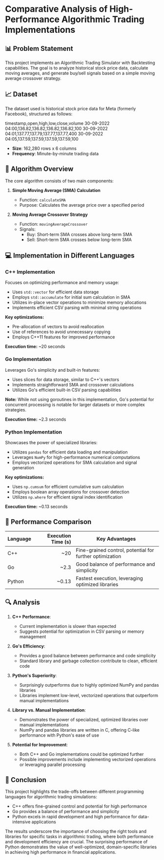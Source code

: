 # Comparative Analysis of High-Performance Algorithmic Trading Implementations

## 📊 Problem Statement

This project implements an Algorithmic Trading Simulator with Backtesting capabilities. The goal is to analyze historical stock price data, calculate moving averages, and generate buy/sell signals based on a simple moving average crossover strategy.

## 📈 Dataset

The dataset used is historical stock price data for Meta (formerly Facebook), structured as follows:

timestamp,open,high,low,close,volume
30-09-2022 04:00,136.82,136.82,136.82,136.82,100
30-09-2022 04:01,137.77,137.79,137.77,137.77,400
30-09-2022 04:05,137.59,137.59,137.59,137.59,100


- **Size**: 162,280 rows x 6 columns
- **Frequency**: Minute-by-minute trading data

## 🧮 Algorithm Overview

The core algorithm consists of two main components:

1. **Simple Moving Average (SMA) Calculation**
   - Function: `calculateSMA`
   - Purpose: Calculates the average price over a specified period

2. **Moving Average Crossover Strategy**
   - Function: `movingAverageCrossover`
   - Signals:
     - Buy: Short-term SMA crosses above long-term SMA
     - Sell: Short-term SMA crosses below long-term SMA

## 💻 Implementation in Different Languages

### C++ Implementation

Focuses on optimizing performance and memory usage:

- Uses `std::vector` for efficient data storage
- Employs `std::accumulate` for initial sum calculation in SMA
- Utilizes in-place vector operations to minimize memory allocations
- Implements efficient CSV parsing with minimal string operations

**Key optimizations:**
- Pre-allocation of vectors to avoid reallocation
- Use of references to avoid unnecessary copying
- Employs C++11 features for improved performance

**Execution time:** ~20 seconds

### Go Implementation

Leverages Go's simplicity and built-in features:

- Uses slices for data storage, similar to C++'s vectors
- Implements straightforward SMA and crossover calculations
- Utilizes Go's efficient built-in CSV parsing capabilities

**Note:** While not using goroutines in this implementation, Go's potential for concurrent processing is notable for larger datasets or more complex strategies.

**Execution time:** ~2.3 seconds

### Python Implementation

Showcases the power of specialized libraries:

- Utilizes `pandas` for efficient data loading and manipulation
- Leverages `NumPy` for high-performance numerical computations
- Employs vectorized operations for SMA calculation and signal generation

**Key optimizations:**
- Uses `np.cumsum` for efficient cumulative sum calculation
- Employs boolean array operations for crossover detection
- Utilizes `np.where` for efficient signal index identification

**Execution time:** ~0.13 seconds

## 🏁 Performance Comparison

| Language | Execution Time (s) | Key Advantages |
|----------|-------------------:|----------------|
| C++      | ~20                | Fine-grained control, potential for further optimization |
| Go       | ~2.3               | Good balance of performance and simplicity |
| Python   | ~0.13              | Fastest execution, leveraging optimized libraries |

## 🔍 Analysis

1. **C++ Performance**: 
   - Current implementation is slower than expected
   - Suggests potential for optimization in CSV parsing or memory management

2. **Go's Efficiency**: 
   - Provides a good balance between performance and code simplicity
   - Standard library and garbage collection contribute to clean, efficient code

3. **Python's Superiority**: 
   - Surprisingly outperforms due to highly optimized NumPy and pandas libraries
   - Libraries implement low-level, vectorized operations that outperform manual implementations

4. **Library vs. Manual Implementation**: 
   - Demonstrates the power of specialized, optimized libraries over manual implementations
   - NumPy and pandas libraries are written in C, offering C-like performance with Python's ease of use

5. **Potential for Improvement**: 
   - Both C++ and Go implementations could be optimized further
   - Possible improvements include implementing vectorized operations or leveraging parallel processing

## 🎯 Conclusion

This project highlights the trade-offs between different programming languages for algorithmic trading simulations:

- C++ offers fine-grained control and potential for high performance
- Go provides a balance of performance and simplicity
- Python excels in rapid development and high performance for data-intensive applications

The results underscore the importance of choosing the right tools and libraries for specific tasks in algorithmic trading, where both performance and development efficiency are crucial. The surprising performance of Python demonstrates the value of well-optimized, domain-specific libraries in achieving high performance in financial applications.
